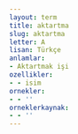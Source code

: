 ```yaml
---
layout: term
title: aktartma
slug: aktartma
letter: A
lisan: Türkçe
anlamlar:
- Aktartmak işi
ozellikler:
- - isim
ornekler:
- - ''
orneklerkaynak:
- - ''
---
```

